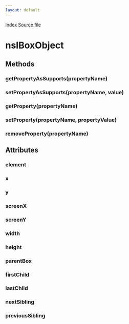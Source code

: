 ```yaml
---
layout: default
---
```

<div id='links'><a href="../index.html">Index</a>
<a href="http://dxr.mozilla.org/mozilla-central/source/layout/xul/nsIBoxObject.idl">Source file</a>
</div>

# nsIBoxObject #

## Methods ##

### getPropertyAsSupports(propertyName) ###

### setPropertyAsSupports(propertyName, value) ###

### getProperty(propertyName) ###

### setProperty(propertyName, propertyValue) ###

### removeProperty(propertyName) ###

## Attributes ##

### element ###

### x ###

### y ###

### screenX ###

### screenY ###

### width ###

### height ###

### parentBox ###

### firstChild ###

### lastChild ###

### nextSibling ###

### previousSibling ###
